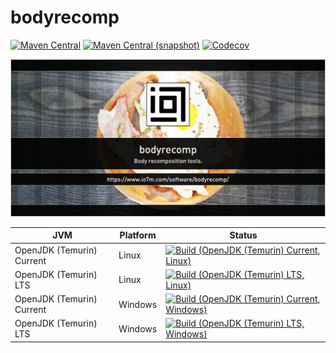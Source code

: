 bodyrecomp
===

[![Maven Central](https://img.shields.io/maven-central/v/com.io7m.bodyrecomp/com.io7m.bodyrecomp.svg?style=flat-square)](http://search.maven.org/#search%7Cga%7C1%7Cg%3A%22com.io7m.bodyrecomp%22)
[![Maven Central (snapshot)](https://img.shields.io/nexus/s/https/s01.oss.sonatype.org/com.io7m.bodyrecomp/com.io7m.bodyrecomp.svg?style=flat-square)](https://s01.oss.sonatype.org/content/repositories/snapshots/com/io7m/bodyrecomp/)
[![Codecov](https://img.shields.io/codecov/c/github/io7m/bodyrecomp.svg?style=flat-square)](https://codecov.io/gh/io7m/bodyrecomp)

![bodyrecomp](./src/site/resources/bodyrecomp.jpg?raw=true)

| JVM | Platform | Status |
|-----|----------|--------|
| OpenJDK (Temurin) Current | Linux | [![Build (OpenJDK (Temurin) Current, Linux)](https://img.shields.io/github/actions/workflow/status/io7m/bodyrecomp/workflows/main.linux.temurin.current.yml?branch=develop)](https://github.com/io7m/bodyrecomp/actions?query=workflow%3Amain.linux.temurin.current)|
| OpenJDK (Temurin) LTS | Linux | [![Build (OpenJDK (Temurin) LTS, Linux)](https://img.shields.io/github/actions/workflow/status/io7m/bodyrecomp/workflows/main.linux.temurin.lts.yml?branch=develop)](https://github.com/io7m/bodyrecomp/actions?query=workflow%3Amain.linux.temurin.lts)|
| OpenJDK (Temurin) Current | Windows | [![Build (OpenJDK (Temurin) Current, Windows)](https://img.shields.io/github/actions/workflow/status/io7m/bodyrecomp/workflows/main.windows.temurin.current.yml?branch=develop)](https://github.com/io7m/bodyrecomp/actions?query=workflow%3Amain.windows.temurin.current)|
| OpenJDK (Temurin) LTS | Windows | [![Build (OpenJDK (Temurin) LTS, Windows)](https://img.shields.io/github/actions/workflow/status/io7m/bodyrecomp/workflows/main.windows.temurin.lts.yml?branch=develop)](https://github.com/io7m/bodyrecomp/actions?query=workflow%3Amain.windows.temurin.lts)|
